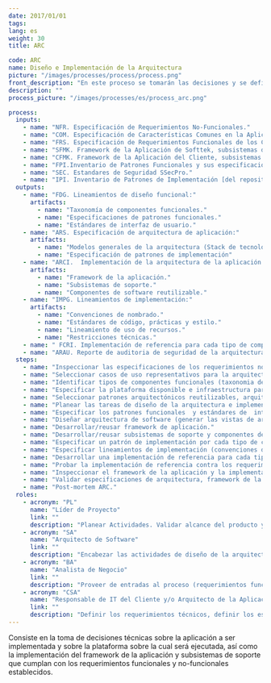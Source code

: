 ```yaml
---
date: 2017/01/01
tags:
lang: es
weight: 30
title: ARC

code: ARC
name: Diseño e Implementación de la Arquitectura
picture: "/images/processes/process/process.png"
front_description: "En este proceso se tomarán las decisiones y se definirá la plataforma sobre la cual se basará la Aplicación. Como resultado de la toma de decisiones técnicas se implementará tanto el framework y los subsistemas de soporte necesarios que satisfagan los requerimientos funcionales y no-funcionales."
description: ""
process_picture: "/images/processes/es/process_arc.png"

process:
  inputs:
    - name: "NFR. Especificación de Requerimientos No-Funcionales."
    - name: "COM. Especificación de Características Comunes en la Aplicación."
    - name: "FRS. Especificación de Requerimientos Funcionales de los Casos de Uso representativos."
    - name: "SFMK. Framework de la Aplicación de Softtek, subsistemas de soporte y componentes reutilizables [del repositorio de Softtek, de existir este]."
    - name: "CFMK. Framework de la Aplicación del Cliente, subsistemas de soporte y componentes reutilizables [del repositorio del Cliente, de existir este]."
    - name: "FPI.Inventario de Patrones Funcionales y sus especificaciones [del repositorio de Softtek de existir este]."
    - name: "SEC. Estandares de Seguridad SSecPro."
    - name: "IPI. Inventario de Patrones de Implementación [del repositorio de Softtek, de existir este]."
  outputs:
    - name: "FDG. Lineamientos de diseño funcional:"
      artifacts:
        - name: "Taxonomía de componentes funcionales."
        - name: "Especificaciones de patrones funcionales."
        - name: "Estándares de interfaz de usuario."
    - name: "ARS. Especificación de arquitectura de aplicación:"
      artifacts:
        - name: "Modelos generales de la arquitectura (Stack de tecnologías (Hw y Sw) Vista física (Hw y Sw), Vista lógica (capas y tipos de parte), Vista de deployment, Vista de integración (contratos y secuencias inter-capas) )"
        - name: "Especificación de patrones de implementación"
    - name: "ARCI.  Implementación de la arquitectura de la aplicación [probada]:"
      artifacts:
        - name: "Framework de la aplicación."
        - name: "Subsistemas de soporte."
        - name: "Componentes de software reutilizable."
    - name: "IMPG. Lineamientos de implementación:"
      artifacts:
        - name: "Convenciones de nombrado."
        - name: "Estándares de código, prácticas y estilo."
        - name: "Lineamiento de uso de recursos."
        - name: "Restricciones técnicas."
    - name: " FCRI. Implementación de referencia para cada tipo de componente funcional [probado]."
    - name: "ARAU. Reporte de auditoria de seguridad de la arquitectura ."
  steps:
    - name: "Inspeccionar las especificaciones de los requerimientos no-funcionales y de las características comunes (incluir a representantes del cliente de infraestructura de IT y arquitectura)."
    - name: "Seleccionar casos de uso representativos para la arquitectura de la aplicación."
    - name: "Identificar tipos de componentes funcionales (taxonomia de componentes funcionales)."
    - name: "Especificar la plataforma disponible e infraestructura para los ambientes de desarrollo, pruebas y producción, y consideraciones para el transporte de la aplicación por los distintos ambientes."
    - name: "Seleccionar patrones arquitectónicos reutilizables, arquitecturas de referencia, frameworks de aplicación y subsistemas de soporte para cubrir y dar una solución a los requerimientos no-funcionales como indispensable lo concerniente a seguridad, escalabilidad, disponibilidad, mantenibilidad y desempeño asi como las características comunes para cada tipo de componente funcional."
    - name: "Planear las tareas de diseño de la arquitectura e implementación."
    - name: "Especificar los patrones funcionales  y estándares de  interfaces externas para cada tipo de componente funcional."
    - name: "Diseñar arquitectura de software (generar las vistas de arquitectura de software) y documentar las decisiones técnicas."
    - name: "Desarrollar/reusar framework de aplicación."
    - name: "Desarrollar/reusar subsistemas de soporte y componentes de software reutilizables."
    - name: "Especificar un patrón de implementación por cada tipo de componente funcional."
    - name: "Especificar lineamientos de implementación (convenciones de nombres, estándares de código y estilo, prácticas de codificación, lineamientos de uso de recursos, restricciones técnicas)."
    - name: "Desarrollar una implementación de referencia para cada tipo de componente funcional de acuerdo a los patrones funcionales y de implementación."
    - name: "Probar la implementación de referencia contra los requerimientos no-funcionales como indispensable lo concerniente a seguridad, escalabilidad, disponibilidad, mantenibilidad y desempeño."
    - name: "Inspeccionar el framework de la aplicación y la implementación de referencia sobre el cumplimiento de los requerimientos de seguridad."
    - name: "Validar especificaciones de arquitectura, framework de la aplicación e implementaciones de referencia (con infraestructura de IT del cliente y representantes de arquitectura)."
    - name: "Post-mortem ARC."
  roles:
    - acronym: "PL"
      name: "Líder de Proyecto"
      link: ""
      description: "Planear Actividades. Validar alcance del producto y autorizar el presupuesto del proyecto."
    - acronym: "SA"
      name: "Arquitecto de Software"
      link: ""
      description: "Encabezar las actividades de diseño de la arquitectura y su implementación, y generar sus productos entregables."
    - acronym: "BA"
      name: "Analista de Negocio"
      link: ""
      description: "Proveer de entradas al proceso (requerimientos funcionales)."
    - acronym: "CSA"
      name: "Responsable de IT del Cliente y/o Arquitecto de la Aplicación"
      link: ""
      description: "Definir los requerimientos técnicos, definir los estándares técnicos y validar sus entregables."
---
```

Consiste en la toma de decisiones técnicas sobre la aplicación a ser implementada y sobre la plataforma sobre la cual será ejecutada, así como la implementación del framework de la aplicación y subsistemas de soporte que cumplan con los requerimientos funcionales y no-funcionales establecidos.
